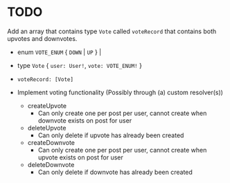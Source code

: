 # TODO

Add an array that contains type `Vote` called `voteRecord` that contains both upvotes and downvotes.
- enum `VOTE_ENUM` { `DOWN` | `UP` } |
- type `Vote` { `user: User!`, `vote: VOTE_ENUM!` }
- `voteRecord: [Vote]`

- Implement voting functionality (Possibly through (a) custom resolver(s))
  - createUpvote
    - Can only create one per post per user, cannot create when downvote exists on post for user
  - deleteUpvote
    - Can only delete if upvote has already been created
  - createDownvote
    - Can only create one per post per user, cannot create when upvote exists on post for user
  - deleteDownvote
    - Can only delete if downvote has already been created